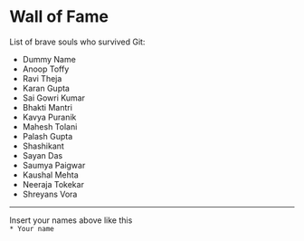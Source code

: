 # Wall of Fame

List of brave souls who survived Git:
* Dummy Name
* Anoop Toffy
* Ravi Theja
* Karan Gupta
* Sai Gowri Kumar
* Bhakti Mantri
* Kavya Puranik
* Mahesh Tolani
* Palash Gupta
* Shashikant
* Sayan Das
* Saumya Paigwar 
* Kaushal Mehta
* Neeraja Tokekar
* Shreyans Vora
---
Insert your names above like this\
`* Your name`
